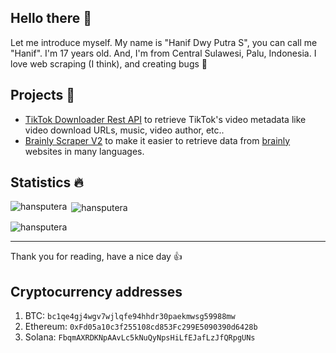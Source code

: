 ## Hello there 👋

Let me introduce myself. My name is "Hanif Dwy Putra S", you can call me "Hanif". I'm 17 years old. And, I'm from Central Sulawesi, Palu, Indonesia. I love web scraping (I think), and creating bugs 🐛

## Projects 🌟
- [TikTok Downloader Rest API](https://github.com/hansputera/tiktok-dl) to retrieve TikTok's video metadata like video download URLs, music, video author, etc..
- [Brainly Scraper V2](https://github.com/hansputera/brainly-scraper-languages) to make it easier to retrieve data from [brainly](https://brainly.com) websites in many languages. 

## Statistics 🔥

<p><img align="left" src="https://github-readme-stats.vercel.app/api/top-langs?username=hansputera&show_icons=true&locale=en&layout=compact&theme=dark" alt="hansputera" /></p>

<p>&nbsp;<img align="center" src="https://github-readme-stats.vercel.app/api?username=hansputera&show_icons=true&locale=en&theme=dark" alt="hansputera" /></p>

<p>&nbsp;<img align="left" src="https://github-readme-stats.vercel.app/api/wakatime?username=hansputera&layout=compact" alt="hansputera" /></p>

-------------------------

Thank you for reading, have a nice day 👍

## Cryptocurrency addresses
1. BTC: `bc1qe4gj4wgv7wjlqfe94hhdr30paekmwsg59988mw`
2. Ethereum: `0xFd05a10c3f255108cd853Fc299E5090390d6428b`
3. Solana: `FbqmAXRDKNpAAvLc5kNuQyNpsHiLfEJafLzJfQRpgUNs`
